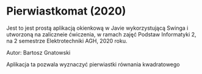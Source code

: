 # Pierwiastkomat (2020)
Jest to jest prostą aplikacją okienkową w Javie wykorzystującą Swinga i utworzoną na zaliczneie ćwiczenia, w ramach zajęć Podstaw Informatyki 2, na 2 semestrze Elektrotechniki AGH, 2020 roku. 

Autor: Bartosz Gnatowski

Aplikacja ta pozwala wyznaczyć pierwiastki równania kwadratowego
